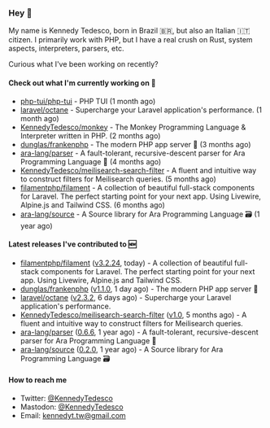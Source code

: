 ### Hey 👋

My name is Kennedy Tedesco, born in Brazil 🇧🇷, but also an Italian 🇮🇹 citizen. I primarily work with PHP, but I have a real crush on Rust, system aspects, interpreters, parsers, etc.

Curious what I've been working on recently?

#### Check out what I'm currently working on 🚀


- [php-tui/php-tui](https://github.com/php-tui/php-tui) - PHP TUI (1 month ago)
- [laravel/octane](https://github.com/laravel/octane) - Supercharge your Laravel application&#39;s performance. (1 month ago)
- [KennedyTedesco/monkey](https://github.com/KennedyTedesco/monkey) - The Monkey Programming Language &amp; Interpreter written in PHP. (2 months ago)
- [dunglas/frankenphp](https://github.com/dunglas/frankenphp) - The modern PHP app server 🧟 (3 months ago)
- [ara-lang/parser](https://github.com/ara-lang/parser) - A fault-tolerant, recursive-descent parser for Ara Programming Language 🌲 (4 months ago)
- [KennedyTedesco/meilisearch-search-filter](https://github.com/KennedyTedesco/meilisearch-search-filter) - A fluent and intuitive way to construct filters for Meilisearch queries. (5 months ago)
- [filamentphp/filament](https://github.com/filamentphp/filament) - A collection of beautiful full-stack components for Laravel. The perfect starting point for your next app. Using Livewire, Alpine.js and Tailwind CSS. (6 months ago)
- [ara-lang/source](https://github.com/ara-lang/source) - A Source library for Ara Programming Language 🗃 (1 year ago)

#### Latest releases I've contributed to 🆕


- [filamentphp/filament](https://github.com/filamentphp/filament) ([v3.2.24](https://github.com/filamentphp/filament/releases/tag/v3.2.24), today) - A collection of beautiful full-stack components for Laravel. The perfect starting point for your next app. Using Livewire, Alpine.js and Tailwind CSS.
- [dunglas/frankenphp](https://github.com/dunglas/frankenphp) ([v1.1.0](https://github.com/dunglas/frankenphp/releases/tag/v1.1.0), 1 day ago) - The modern PHP app server 🧟
- [laravel/octane](https://github.com/laravel/octane) ([v2.3.2](https://github.com/laravel/octane/releases/tag/v2.3.2), 6 days ago) - Supercharge your Laravel application&#39;s performance.
- [KennedyTedesco/meilisearch-search-filter](https://github.com/KennedyTedesco/meilisearch-search-filter) ([v1.0](https://github.com/KennedyTedesco/meilisearch-search-filter/releases/tag/v1.0), 5 months ago) - A fluent and intuitive way to construct filters for Meilisearch queries.
- [ara-lang/parser](https://github.com/ara-lang/parser) ([0.6.6](https://github.com/ara-lang/parser/releases/tag/0.6.6), 1 year ago) - A fault-tolerant, recursive-descent parser for Ara Programming Language 🌲
- [ara-lang/source](https://github.com/ara-lang/source) ([0.2.0](https://github.com/ara-lang/source/releases/tag/0.2.0), 1 year ago) - A Source library for Ara Programming Language 🗃

#### How to reach me

- Twitter: [@KennedyTedesco](https://twitter.com/KennedyTedesco)
- Mastodon: [@KennedyTedesco](https://fosstodon.org/@KennedyTedesco)
- Email: [kennedyt.tw@gmail.com](mailto://kennedyt.tw@gmail.com)
